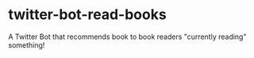 # twitter-bot-read-books
A Twitter Bot that recommends book to book readers "currently reading" something!
